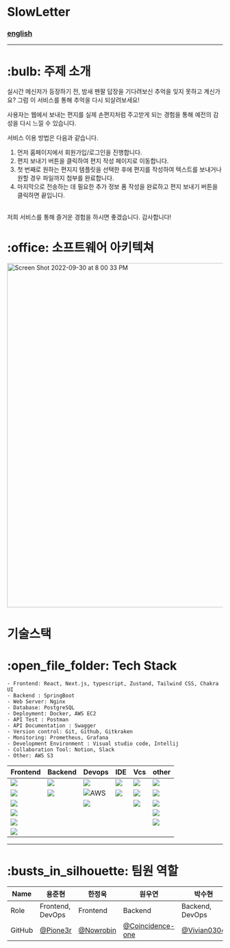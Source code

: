 # SlowLetter
### [english](https://github.com/SLOW-LETTER/docker-repo/blob/develop/README.md)  
<hr/>
<h1>:bulb: 주제 소개</h1>
<p>실시간 메신저가 등장하기 전, 밤새 펜팔 답장을 기다려보신 추억을 잊지 못하고 계신가요?
그럼 이 서비스를 통해 추억을 다시 되살려보세요!

사용자는 웹에서 보내는 편지를 실제 손편지처럼 주고받게 되는 경험을 통해 예전의 감성을 다시 느낄 수 있습니다.

서비스 이용 방법은 다음과 같습니다.
<br>
1. 먼저 홈페이지에서 회원가입/로그인을 진행합니다. 
2. 편지 보내기 버튼을 클릭하여 편지 작성 페이지로 이동합니다. 
3. 첫 번째로 원하는 편지지 템플릿을 선택한 후에 편지를 작성하여 텍스트를 보내거나 원할 경우 파일까지 첨부를 완료합니다. 
4. 마지막으로 전송하는 데 필요한 추가 정보 폼 작성을 완료하고 편지 보내기 버튼을 클릭하면 끝입니다.
  
<br>
저희 서비스를 통해 즐거운 경험을 하시면 좋겠습니다. 감사합니다!
</p>
<h1>:office: 소프트웨어 아키텍쳐</h1>
<img width="803" alt="Screen Shot 2022-09-30 at 8 00 33 PM" src="https://user-images.githubusercontent.com/93856060/193256036-39ff0ea3-97af-434e-a8c3-8e4d83ca93d9.png">
<h1>기술스택</h1>
<h1>:open_file_folder: Tech Stack</h1>

```
- Frontend: React, Next.js, typescript, Zustand, Tailwind CSS, Chakra UI
- Backend : SpringBoot
- Web Server: Nginx
- Database: PostgreSQL
- Deployment: Docker, AWS EC2
- API Test : Postman
- API Documentation : Swagger
- Version control: Git, Github, Gitkraken
- Monitoring: Prometheus, Grafana
- Development Environment : Visual studio code, Intellij
- Collaboration Tool: Notion, Slack
- Other: AWS S3
```

|Frontend|Backend|Devops|IDE|Vcs|other
|------|------|------|------|------|------|
|<div allign="center"><img src="https://img.shields.io/badge/React-61DAFB?style=for-the-badge&logo=React&logoColor=FFFFFF">|<img src="https://img.shields.io/badge/SpringBoot-6DB33F?style=for-the-badge&logo=SpringBoot&logoColor=FFFFFF">|<img src="https://img.shields.io/badge/Nginx-009639?style=for-the-badge&logo=Nginx&logoColor=FFFFFF">|<img src="https://img.shields.io/badge/VSCODE-007ACC?style=for-the-badge&logo=VISUALSTUDIOCODE&logoColor=FFFFFF">|<img src="https://img.shields.io/badge/GIT-F05032?style=for-the-badge&logo=Git&logoColor=FFFFFF">|<img src="https://img.shields.io/badge/Postman-FF6C37?style=for-the-badge&logo=Postman&logoColor=FFFFFF">|
|<img src="https://img.shields.io/badge/NEXT.JS-000000?style=for-the-badge&logo=NEXT.JS&logoColor=FFFFFF">|<img src="https://img.shields.io/badge/PostgreSQL-4169E1?style=for-the-badge&logo=PostgreSQL&logoColor=FFFFFF">|<img alt="AWS" src="https://img.shields.io/badge/Amazon AWS-f89400?style=for-the-badge&logo=Amazon AWS&logoColor=000000">|<img src="https://img.shields.io/badge/Intellij-000000?style=for-the-badge&logo=IntellijIDEA&logoColor=FFFFFF">|<img src="https://img.shields.io/badge/GitKraken-179287?style=for-the-badge&logo=GitKraken&logoColor=000000">|<img src="https://img.shields.io/badge/Prometheus-E6522C?style=for-the-badge&logo=Prometheus&logoColor=000000">|
|<img src="https://img.shields.io/badge/Typescript-3178C6?style=for-the-badge&logo=Typescript&logoColor=FFFFFF">||<img src="https://img.shields.io/badge/Docker-2496ED?style=for-the-badge&logo=Docker&logoColor=FFFFFF">||<img src="https://img.shields.io/badge/GITHUB-black?style=for-the-badge&logo=GITHUB&logoColor=FFFFFF">|<img src="https://img.shields.io/badge/Grafana-F46800?style=for-the-badge&logo=Grafana&logoColor=000000">|
|<img src="https://img.shields.io/badge/zustand-000000?style=for-the-badge&logo=React&logoColor=FFFFFF">|||||<img src="https://img.shields.io/badge/NOTION-000000?style=for-the-badge&logo=NOTION&logoColor=FFFFFF">|
|<img src="https://img.shields.io/badge/Chakra UI-319795?style=for-the-badge&logo=Chakra UI&logoColor=FFFFFF">|||||<img src="https://img.shields.io/badge/SLACK-4A154B?style=for-the-badge&logo=Slack&logoColor=000000">|
|<img src="https://img.shields.io/badge/Tailwind CSS-06B6D4?style=for-the-badge&logo=Tailwind CSS&logoColor=FFFFFF">|||||</div>|




<hr/>
<h1>:busts_in_silhouette: 팀원 역할</h1>

|Name|용준현|한정욱|원우연|박수현|김현진|
|---|---|---|---|---|---|
|Role|Frontend, DevOps|Frontend|Backend|Backend, DevOps|Backend|
|GitHub|[@Pione3r](https://github.com/pione3r)|[@Nowrobin](https://github.com/nowrobin)|[@Coincidence-one](https://github.com/coincidence-one)|[@Vivian0304](https://github.com/vivian0304)|[@Hyeonjin9819](https://github.com/hyeonjin9819)|
